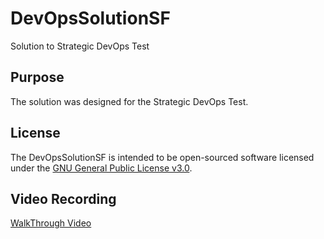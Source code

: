 # DevOpsSolutionSF
Solution to Strategic DevOps Test

## Purpose
The solution was designed for the Strategic DevOps Test.

## License
The DevOpsSolutionSF is intended to be open-sourced software licensed under the [GNU General Public License v3.0](https://github.com/Julie789/DevOpsSolutionSF/blob/master/LICENSE).

## Video Recording
[WalkThrough Video](https://unomaha.zoom.us/rec/share/uPVVP-zZ_yRJEqvQ9nvACohmJa3Yeaa8hiAZ_vJYzEmLgzWHYBszvoiqx09XIhcZ)
